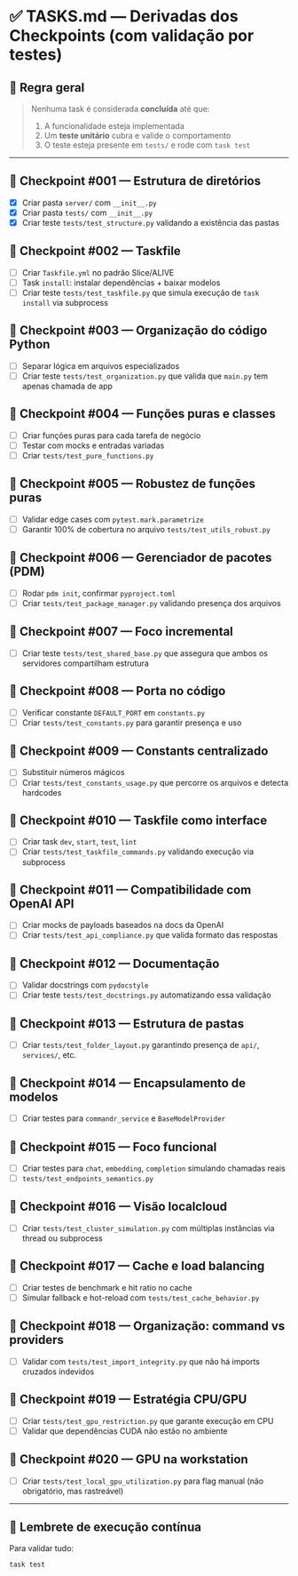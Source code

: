 # ✅ TASKS.md — Derivadas dos Checkpoints (com validação por testes)

## 🧪 Regra geral
> Nenhuma task é considerada **concluída** até que:
> 1. A funcionalidade esteja implementada
> 2. Um **teste unitário** cubra e valide o comportamento
> 3. O teste esteja presente em `tests/` e rode com `task test`

---

## 🔧 Checkpoint #001 — Estrutura de diretórios
- [x] Criar pasta `server/` com `__init__.py`
- [x] Criar pasta `tests/` com `__init__.py`
- [x] Criar teste `tests/test_structure.py` validando a existência das pastas

## 🔧 Checkpoint #002 — Taskfile
- [ ] Criar `Taskfile.yml` no padrão Slice/ALIVE
- [ ] Task `install`: instalar dependências + baixar modelos
- [ ] Criar teste `tests/test_taskfile.py` que simula execução de `task install` via subprocess

## 🔧 Checkpoint #003 — Organização do código Python
- [ ] Separar lógica em arquivos especializados
- [ ] Criar teste `tests/test_organization.py` que valida que `main.py` tem apenas chamada de app

## 🔧 Checkpoint #004 — Funções puras e classes
- [ ] Criar funções puras para cada tarefa de negócio
- [ ] Testar com mocks e entradas variadas
- [ ] Criar `tests/test_pure_functions.py`

## 🔧 Checkpoint #005 — Robustez de funções puras
- [ ] Validar edge cases com `pytest.mark.parametrize`
- [ ] Garantir 100% de cobertura no arquivo `tests/test_utils_robust.py`

## 🔧 Checkpoint #006 — Gerenciador de pacotes (PDM)
- [ ] Rodar `pdm init`, confirmar `pyproject.toml`
- [ ] Criar `tests/test_package_manager.py` validando presença dos arquivos

## 🔧 Checkpoint #007 — Foco incremental
- [ ] Criar teste `tests/test_shared_base.py` que assegura que ambos os servidores compartilham estrutura

## 🔧 Checkpoint #008 — Porta no código
- [ ] Verificar constante `DEFAULT_PORT` em `constants.py`
- [ ] Criar `tests/test_constants.py` para garantir presença e uso

## 🔧 Checkpoint #009 — Constants centralizado
- [ ] Substituir números mágicos
- [ ] Criar `tests/test_constants_usage.py` que percorre os arquivos e detecta hardcodes

## 🔧 Checkpoint #010 — Taskfile como interface
- [ ] Criar task `dev`, `start`, `test`, `lint`
- [ ] Criar `tests/test_taskfile_commands.py` validando execução via subprocess

## 🔧 Checkpoint #011 — Compatibilidade com OpenAI API
- [ ] Criar mocks de payloads baseados na docs da OpenAI
- [ ] Criar `tests/test_api_compliance.py` que valida formato das respostas

## 🔧 Checkpoint #012 — Documentação
- [ ] Validar docstrings com `pydocstyle`
- [ ] Criar teste `tests/test_docstrings.py` automatizando essa validação

## 🔧 Checkpoint #013 — Estrutura de pastas
- [ ] Criar `tests/test_folder_layout.py` garantindo presença de `api/`, `services/`, etc.

## 🔧 Checkpoint #014 — Encapsulamento de modelos
- [ ] Criar testes para `commandr_service` e `BaseModelProvider`

## 🔧 Checkpoint #015 — Foco funcional
- [ ] Criar testes para `chat`, `embedding`, `completion` simulando chamadas reais
- [ ] `tests/test_endpoints_semantics.py`

## 🔧 Checkpoint #016 — Visão localcloud
- [ ] Criar `tests/test_cluster_simulation.py` com múltiplas instâncias via thread ou subprocess

## 🔧 Checkpoint #017 — Cache e load balancing
- [ ] Criar testes de benchmark e hit ratio no cache
- [ ] Simular fallback e hot-reload com `tests/test_cache_behavior.py`

## 🔧 Checkpoint #018 — Organização: command vs providers
- [ ] Validar com `tests/test_import_integrity.py` que não há imports cruzados indevidos

## 🔧 Checkpoint #019 — Estratégia CPU/GPU
- [ ] Criar `tests/test_gpu_restriction.py` que garante execução em CPU
- [ ] Validar que dependências CUDA não estão no ambiente

## 🔧 Checkpoint #020 — GPU na workstation
- [ ] Criar `tests/test_local_gpu_utilization.py` para flag manual (não obrigatório, mas rastreável)

---

## 🔁 Lembrete de execução contínua

Para validar tudo:
```bash
task test
